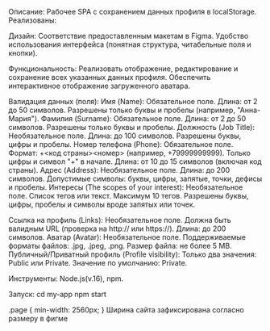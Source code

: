 Описание: 
Рабочее SPA с сохранением данных профиля в localStorage.
Реализованы: 

Дизайн:
Соответствие предоставленным макетам в Figma.
Удобство использования интерфейса (понятная структура, читабельные поля и кнопки).

Функциональность:
Реализовать отображение, редактирование и сохранение всех указанных данных профиля.
Обеспечить интерактивное отображение загруженного аватара.


Валидация данных (поля):
Имя (Name):
Обязательное поле.
Длина: от 2 до 50 символов.
Разрешены только буквы и пробелы (например, "Анна-Мария").
Фамилия (Surname):
Обязательное поле.
Длина: от 2 до 50 символов.
Разрешены только буквы и пробелы.
Должность (Job Title):
Необязательное поле.
Длина: до 100 символов.
Разрешены буквы, цифры и пробелы.
Номер телефона (Phone):
Обязательное поле.
Формат: +<код страны><номер> (например, +79999999999).
Только цифры и символ "+" в начале.
Длина: от 10 до 15 символов (включая код страны).
Адрес (Address):
Необязательное поле.
Длина: до 200 символов.
Допустимые символы: буквы, цифры, запятые, точки, дефисы и пробелы.
Интересы (The scopes of your interest):
Необязательное поле.
Список тегов или текст.
Максимум 10 тегов.
Разрешены буквы, цифры, пробелы и символы вроде запятых или точек.

Ссылка на профиль (Links):
Необязательное поле.
Должна быть валидным URL (проверка на http:// или https://).
Длина: до 200 символов.
Аватар (Avatar):
Необязательное поле.
Поддерживаемые форматы файлов: .jpg, .jpeg, .png.
Размер файла: не более 5 MB.
Публичный/Приватный профиль (Profile visibility):
Только два значения: Public или Private.
Значение по умолчанию: Private.

Инструменты: Node.js(v.16), npm.

Запуск: 
cd my-app 
npm start


.page {
    min-width: 2560px;
}
Ширина сайта зафиксирована согласно размеру в фигме
